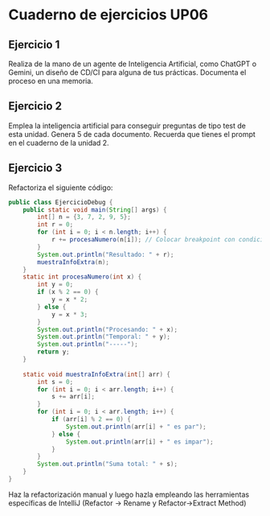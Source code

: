 # Cuaderno de ejercicios UP06

## Ejercicio 1

Realiza de la mano de un agente de Inteligencia Artificial, como ChatGPT o Gemini, un diseño de CD/CI para alguna de tus prácticas. Documenta el proceso en una memoria.

## Ejercicio 2

Emplea la inteligencia artificial para conseguir preguntas de tipo test de esta unidad. Genera 5 de cada documento. Recuerda que tienes el prompt en el cuaderno de la unidad 2.

## Ejercicio 3

Refactoriza el siguiente código:

```java
public class EjercicioDebug {
    public static void main(String[] args) {
        int[] n = {3, 7, 2, 9, 5};
        int r = 0;
        for (int i = 0; i < n.length; i++) {
            r += procesaNumero(n[i]); // Colocar breakpoint con condición: n[i] > 5
        }
        System.out.println("Resultado: " + r);
        muestraInfoExtra(n);
    }
    static int procesaNumero(int x) {
        int y = 0;
        if (x % 2 == 0) {
            y = x * 2;
        } else {
            y = x * 3;
        }
        System.out.println("Procesando: " + x);
        System.out.println("Temporal: " + y);
        System.out.println("-----");
        return y;
    }
   
    static void muestraInfoExtra(int[] arr) {
        int s = 0;
        for (int i = 0; i < arr.length; i++) {
            s += arr[i];
        }
        for (int i = 0; i < arr.length; i++) {
            if (arr[i] % 2 == 0) {
                System.out.println(arr[i] + " es par");
            } else {
                System.out.println(arr[i] + " es impar");
            }
        }
        System.out.println("Suma total: " + s);
    }
}
```
Haz la refactorización manual y luego hazla empleando las herramientas específicas de IntelliJ (Refactor -> Rename y Refactor->Extract Method)